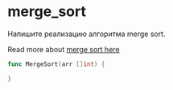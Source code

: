 # merge_sort

Напишите реализацию алгоритма merge sort.

Read more about [merge sort here](https://en.wikipedia.org/wiki/Merge_sort)

```go
func MergeSort(arr []int) {

}
```
